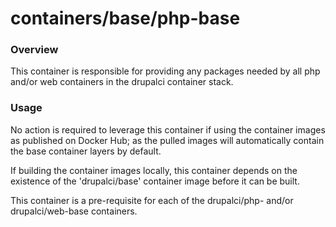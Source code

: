 containers/base/php-base
====

### Overview

This container is responsible for providing any packages needed by all
php and/or web containers in the drupalci container stack.

### Usage

No action is required to leverage this container if using the container images
as published on Docker Hub; as the pulled images will automatically contain the
base container layers by default.

If building the container images locally, this container depends on the
existence of the 'drupalci/base' container image before it can be built.

This container is a pre-requisite for each of the drupalci/php-<version> and/or
drupalci/web-base containers.